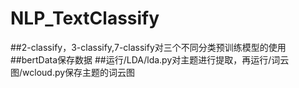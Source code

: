 # NLP_TextClassify
##2-classify，3-classify,7-classify对三个不同分类预训练模型的使用
##bertData保存数据
##运行/LDA/lda.py对主题进行提取，再运行/词云图/wcloud.py保存主题的词云图


